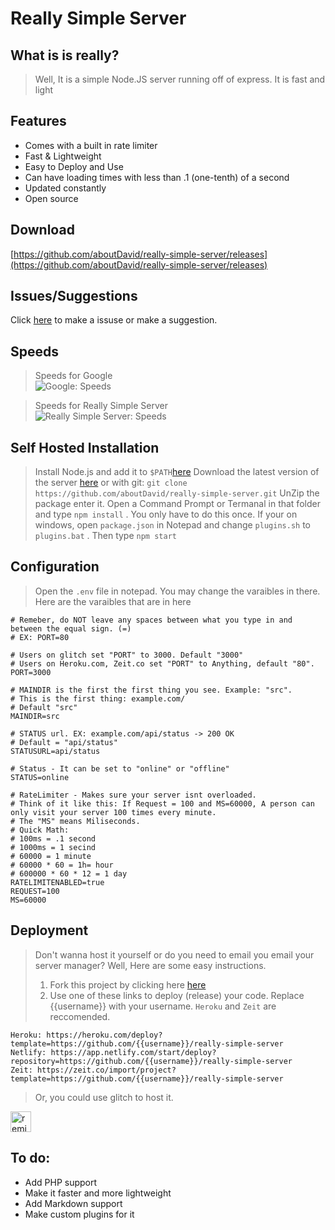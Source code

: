 # Really Simple Server
 
## What is is really?
> Well, It is a simple Node.JS server running off of express. 
> It is fast and light

## Features
- Comes with a built in rate limiter
- Fast & Lightweight
- Easy to Deploy and Use
- Can have loading times with less than .1 (one-tenth) of a second
- Updated constantly
- Open source

## Download
[https://github.com/aboutDavid/really-simple-server/releases](https://github.com/aboutDavid/really-simple-server/releases)

## Issues/Suggestions
Click [here](https://github.com/aboutDavid/really-simple-server/issues) to make a issuse or make a suggestion. 

## Speeds
> Speeds for Google<br>
![Google: Speeds](https://i.imgur.com/OZflcQr.png)

> Speeds for Really Simple Server<br>
![Really Simple Server: Speeds](https://i.imgur.com/K9yY87v.png)

## Self Hosted Installation
> Install Node.js and add it to `$PATH`[here](https://nodejs.org/en/download/)
> Download the latest version of the server [here](https://github.com/aboutDavid/really-simple-server/releases) or with git: `git clone https://github.com/aboutDavid/really-simple-server.git`
> UnZip the package enter it.
> Open a Command Prompt or Termanal in that folder and type `npm install` . You only have to do this once.
> If your on windows, open `package.json` in Notepad and change `plugins.sh` to `plugins.bat` . Then type `npm start `

## Configuration
> Open the `.env` file in notepad. You may change the varaibles in there. Here are the varaibles that are in here
 
```
# Remeber, do NOT leave any spaces between what you type in and between the equal sign. (=)
# EX: PORT=80

# Users on glitch set "PORT" to 3000. Default "3000"
# Users on Heroku.com, Zeit.co set "PORT" to Anything, default "80".
PORT=3000

# MAINDIR is the first the first thing you see. Example: "src".
# This is the first thing: example.com/
# Default "src"
MAINDIR=src

# STATUS url. EX: example.com/api/status -> 200 OK
# Default = "api/status"
STATUSURL=api/status

# Status - It can be set to "online" or "offline"
STATUS=online

# RateLimiter - Makes sure your server isnt overloaded. 
# Think of it like this: If Request = 100 and MS=60000, A person can only visit your server 100 times every minute.
# The "MS" means Miliseconds. 
# Quick Math: 
# 100ms = .1 second
# 1000ms = 1 secind
# 60000 = 1 minute
# 60000 * 60 = 1h= hour
# 600000 * 60 * 12 = 1 day
RATELIMITENABLED=true
REQUEST=100
MS=60000
```
 




## Deployment
> Don't wanna host it yourself or do you need to email you email your server manager? Well, Here are some easy instructions.
> 1. Fork this project by clicking here [here](https://github.com/aboutDavid/really-simple-server/fork)
> 2. Use one of these links to deploy (release) your code. Replace {{username}} with your username. `Heroku` and `Zeit` are reccomended. 
```
Heroku: https://heroku.com/deploy?template=https://github.com/{{username}}/really-simple-server
Netlify: https://app.netlify.com/start/deploy?repository=https://github.com/{{username}}/really-simple-server
Zeit: https://zeit.co/import/project?template=https://github.com/{{username}}/really-simple-server
```


> Or, you could use glitch to host it.

<a href="https://glitch.com/edit/?utm_content=project_reallysimpleserver&utm_source=remix_this&utm_medium=button&utm_campaign=glitchButton#!/remix/reallysimpleserver">
  <img src="https://cdn.glitch.com/2bdfb3f8-05ef-4035-a06e-2043962a3a13%2Fremix%402x.png?1513093958726" alt="remix this" height="33">
</a>

## To do:

- Add PHP support
- Make it faster and more lightweight
- Add Markdown support
- Make custom plugins for it
